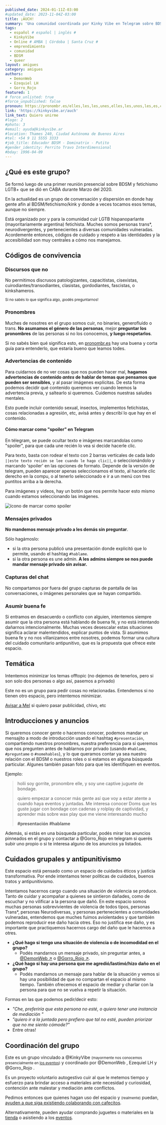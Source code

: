 ```yaml
---
published_date: 2024-01-11Z-03:00
#updated_date: 2023-11-04Z-03:00
title: ¡AUCH!
summary: 'Una comunidad coordinada por Kinky Vibe en Telegram sobre BDSM, fetichismo y prácticas disidentes. Reglas, información, y códigos de convivencia que manejamos.'
tags:
  - español # español | inglés #
  - KinkyVibe
  - Online # AMBA | Córdoba | Santa Cruz #
  - emprendimiento
  - comunidad
  - BDSM
  - queer
layout: amigues
category: amigues
authors:
  - DemonWeb
  - Ezequiel LH
  - Gorro_Rojo
featured: 1
# force_unlisted: true
#force_unpublished: false
pronoun: https://pronombr.es/elles,les,les,unes,elles,les,unos,les,es,co,
link: 'https://kinkyvibe.ar/auch'
link_text: Quiero unirme
#logo: 2
#photo: 3
#email: ayuda@kinkyvibe.ar
#location: Thames 240, Ciudad Autónoma de Buenos Aires
#tel: +54 9 11 5555 3333
#job_title: Educador BDSM - Dominatrix - Putito
#gender_identity: Perrito Travo Interdimensional
#bday: 1996-04-09
---
```


<script>
  import spoiler from './media/AUCH/spoiler.png'
</script>

## ¿Qué es este grupo?

Se formó luego de una primer reunión presencial sobre BDSM y fetichismo LGTB+ que se dió en CABA durante Marzo del 2020.

En la actualidad es un grupo de conversación y dispersión en donde hay gente afín al BDSM/fetichismo/kink y donde a veces tocamos esos temas, aunque no siempre.

Está organizado por y para la comunidad cuir LGTB hispanoparlante (mayoritariamente argentina) fetichista. Muches somos personas trans\*, neurodivergentes, y pertenecientes a diversas comunidades vulneradas. Acordemente entonces, códigos de cuidado y respeto a las identidades y la accesibilidad son muy centrales a cómo nos manejamos.

## Códigos de convivencia

### Discursos que no

No permitimos discrusos patologizantes, capacitistas, cisexistas, cuirodiantes/transodiantes, clasistas, gordodiantes, fascistas, o kinkshameros. 

<small>Si no sabés lo que significa algo, ¡podés preguntarnos!</small>

### Pronombres

Muches de nosotres en el grupo somos cuir, no binaries, generofluído o trans. **No asumamos el género de las personas**, mejor **preguntar los pronombres** de las personas si no los conocemos, **y luego respetarlos**.

Si no sabés bien qué significa esto, en [pronombr.es](https://pronombr.es) hay una buena y corta guía para entenderlo, que estaría bueno que leamos todes.

### Advertencias de contenido

Para cuidarnos de no ver cosas que nos pueden hacer mal, **hagamos advertencias de contenido _antes_ de hablar de temas que pensamos que pueden ser sensibles**, y al pasar imágenes explícitas. De esta forma podemos decidir qué contenido queremos ver cuando leemos la advertencia previa, y saltearlo si queremos. Cuidemos nuestras saludes mentales. 

Esto puede incluir contenido sexual, insectos, implementos fetichistas, cosas relacionadas a agresión, etc, avisá antes y describí lo que hay en el contenido. 

#### Cómo marcar como "spoiler" en Telegram

En télegram, se puede ocultar texto e imágenes marcandolas como "spoiler", para que cada une recién lo vea si decide hacerle clic. 

Para texto, basta con rodear el texto con 2 barras verticales de cada lado `||este texto recién se lee cuando le hago clic||`, o seleccionándolo y marcando 'spoiler' en las opciones de formato. Depende de la versión de telegram, pueden aparecer apenas seleccionamos el texto, al hacerle clic derecho en la compu, o al tenerlo seleccionado e ir a un menú con tres puntitos arriba a la derecha.

Para imágenes y videos, hay un botón que nos permite hacer esto mismo cuando estamos seleccionando las imágenes. 

![ícono de marcar como spoiler]({spoiler})

### Mensajes privados

**No mandemos mensaje privado a les demás sin preguntar**.

Sólo hagámoslo:

- si la otra persona publicó una presentación donde explicitó que lo permite, usando el hashtag `#hablame`.
- si la otra persona es une admin. **A les admins siempre se nos puede mandar mensaje privado sin avisar.**

### Capturas del chat

No compartamos por fuera del grupo capturas de pantalla de las conversaciones, o imágenes personales que se hayan compartido.

### Asumir buena fe

Si entramos en desacuerdo o conflicto con alguien, intentemos siempre asumir que la otra persona está hablando de buena fé, y no está intentando dañarnos intencionalmente. Muchas veces desescalar estas situaciones significa aclarar malentendidos, explicar puntos de vista. Si asumimos buena fe y no nos villanizamos entre nosotres, podemos formar una cultura del cuidado comunitario antipunitivo, que es la propuesta que ofrece este espacio.

## Temática

Intentemos minimizar los temas offtopic (no dejemos de tenerlos, pero si son solo dos personas o algo así, pasemos a privado)

Este no es un grupo para pedir cosas no relacionadas. Entendemos si no tienen otro espacio, pero intentemos minimizar.

[Avisar a Mel](http://t.me/DemonWeb) si quiero pasar publicidad, chivo, etc

## Introducciones y anuncios

Si queremos conocer gente o hacernos conocer, podemos mandar un mensajito a modo de introducción usando el hashtag `#presentación`, compartiendo nuestros pronombres, nuestra preferencia para si queremos que nos pregunten antes de hablarnos por privado (usando `#hablame`, `#preguntame` o `#nomehables`), y lo que queramos contar ya sea nuestro relación con el BDSM o nuestros roles o si estamos en alguna búsqueda particular. Algunes también pasan foto para que les identifiquen en eventos.

Ejemplo:

> holii soy gorrite, pronombre elle, y soy une captive juguete de bondage.
>
> quiero empezar a conocer más gente así que voy a estar atente a cuando haya eventos y juntadas. Me interesa conocer Doms que les guste jugar con bondage con cadenas y rolplay de captividad, y aprender más sobre wax play que me viene interesando mucho
>
> **#presentación** **#hablame**

Además, si estás en una búsqueda particular, podés mirar los anuncios pinneados en el grupo y contactar a @Gorro_Rojo en telegram si querés subir uno propio o si te interesa alguno de los anuncios ya listados.

## Cuidados grupales y antipunitivismo

Este espacio está pensado como un espacio de cuidados éticos y justicia transformativa. Por ende intentamos tener políticas de cuidados, buenos tratos y antipunitivismo.

Intentamos hacernos cargo cuando una situación de violencia se produce. Tanto de cuidar y acompañar a quienes se sintieron dañades, como de escuchar y no vilificar a la persona que dañó. En este espacio somos muchas personas sobrevivientes de violencia de todos tipos, personas Trans\*, personas Neurodiversas, y personas pertenecientes a comunidades vulneradas, entendemos que muches fuimos aviolentades y que también podemos reproducir ese daño hacia otres. Eso no justifica ese daño, y es importante que practiquemos hacernos cargo del daño que le hacemos a otres.

- **¿Qué hago si tengo una situación de violencia o de incomodidad en el grupo?**  
  - Podés mandarnos un mensaje privado, sin preguntar antes, a [\@DemonWeb ↗️](https://t.me/DemonWeb) o [\@Gorro_Rojo ↗️](https://t.me/Gorro_Rojo).
- **¿Qué hago si hay una persona que me agredió/lastimó/hizo daño en el grupo?**  
  - Podés mandarnos un mensaje para hablar de la situación y vemos si hay una posibilidad de que no compartan el espacio al mismo tiempo. También ofrecemos el espacio de mediar y charlar con la persona para que no se vuelva a repetir la situación.

Formas en las que podemos pedir/decir esto:

- _"Che, preferiría que esta persona no esté, o quiero tener una instancia de mediación "_
- _"quiero ir a la juntada pero prefiero que tal no esté, pueden priorizar que no me siento cómode?"_
- Entre otras!

## Coordinación del grupo

Este es un grupo vinculado a @KinkyVibe <small>(mayormente nos conocemos presencialmente en <a href="/calendario?tags=KinkyVibe">los eventos</a>)</small> y coordinado por @DemonWeb , Ezequiel LH y @Gorro_Rojo .

Es un proyecto voluntario autogestivo cuir al que le metemos tiempo y esfuerzo para brindar acceso a materiales ante necesidad y curiosidad, contención ante malestar y mediación ante conflictos.

Pedimos entonces que quienes hagan uso del espacio y <small>(realmente)</small> puedan, [ayuden a que siga existiendo colaborando con cafecitos](https://cafecito.app/kinkyvibe).

Alternativamente, pueden ayudar comprando juguetes o materiales en la [tienda](https://tienda.kinkyvibe.ar) o asistiendo a los [eventos](/calendario?tags=KinkyVibe).

<!-- - [Canal de télegram con eventos y materiales](https://t.me/BDSMtextos) -->

